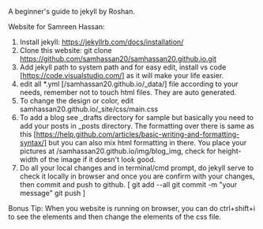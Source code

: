 A beginner's guide to jekyll by Roshan.

Website for Samreen Hassan:

1. Install jekyll: https://jekyllrb.com/docs/installation/
2. Clone this website:  git clone https://github.com/samhassan20/samhassan20.github.io.git
3. Add jekyll path to system path and for easy edit, install vs code [https://code.visualstudio.com/] as it will make your life easier.
4. edit all *.yml [/samhassan20.github.io/_data/] file according to your needs, remember not to touch html files. They are auto generated. 
5. To change the design or color, edit samhassan20.github.io/_site/css/main.css
6. To add a blog see _drafts directory for sample but basically you need to add your posts in _posts directory. The formatting over there is same as this [https://help.github.com/articles/basic-writing-and-formatting-syntax/] but you can also mix html formatting in there. You place your pictures at /samhassan20.github.io/img/blog_img, check for height-width of the image if it doesn't look good. 
7. Do all your local changes and in terminal/cmd prompt, do jekyll serve to check it locally in browser and once you are confirm with your changes, then commit and push to github.
[
    git add --all
    git commit -m "your message"
    git push
]

Bonus Tip: When you website is running on browser, you can do ctrl+shift+i to see the elements and then change the elements of the css file.